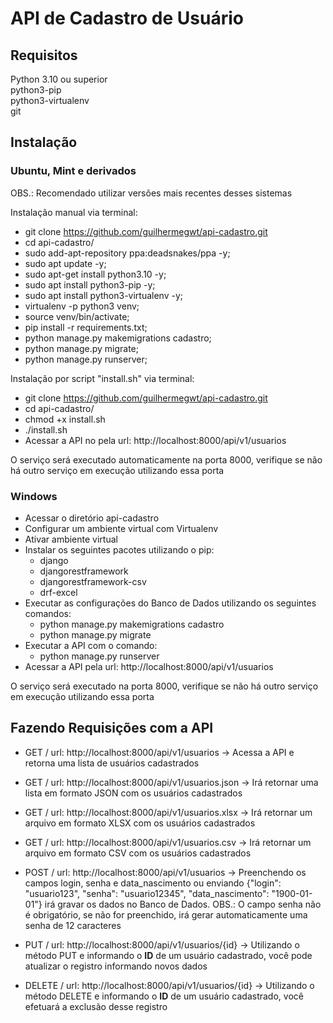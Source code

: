 # API de Cadastro de Usuário

## Requisitos

  Python 3.10 ou superior  
  python3-pip  
  python3-virtualenv  
  git  
  
## Instalação

### Ubuntu, Mint e derivados
OBS.: Recomendado utilizar versões mais recentes desses sistemas  

Instalação manual via terminal:

- git clone https://github.com/guilhermegwt/api-cadastro.git  
- cd api-cadastro/  
- sudo add-apt-repository ppa:deadsnakes/ppa -y;  
- sudo apt update -y;  
- sudo apt-get install python3.10 -y;  
- sudo apt install python3-pip -y;  
- sudo apt install python3-virtualenv -y;  
- virtualenv -p python3 venv;  
- source venv/bin/activate;  
- pip install -r requirements.txt;  
- python manage.py makemigrations cadastro;  
- python manage.py migrate;  
- python manage.py runserver;  

Instalação por script "install.sh" via terminal:

- git clone https://github.com/guilhermegwt/api-cadastro.git  
- cd api-cadastro/  
- chmod +x install.sh  
- ./install.sh  
- Acessar a API no pela url: http://localhost:8000/api/v1/usuarios  

O serviço será executado automaticamente na porta 8000, verifique se não há outro serviço em execução utilizando essa porta  

### Windows

- Acessar o diretório api-cadastro  
- Configurar um ambiente virtual com Virtualenv  
- Ativar ambiente virtual  
- Instalar os seguintes pacotes utilizando o pip:  
  - django  
  - djangorestframework  
  - djangorestframework-csv  
  - drf-excel  
- Executar as configurações do Banco de Dados utilizando os seguintes comandos:  
  - python manage.py makemigrations cadastro  
  - python manage.py migrate  
- Executar a API com o comando:  
  - python manage.py runserver  
- Acessar a API pela url: http://localhost:8000/api/v1/usuarios  

O serviço será executado na porta 8000, verifique se não há outro serviço em execução utilizando essa porta  

## Fazendo Requisições com a API

- GET / url: http://localhost:8000/api/v1/usuarios -> Acessa a API e retorna uma lista de usuários cadastrados  

- GET / url: http://localhost:8000/api/v1/usuarios.json -> Irá retornar uma lista em formato JSON com os usuários cadastrados  

- GET / url: http://localhost:8000/api/v1/usuarios.xlsx -> Irá retornar um arquivo em formato XLSX com os usuários cadastrados  

- GET / url: http://localhost:8000/api/v1/usuarios.csv -> Irá retornar um arquivo em formato CSV com os usuários cadastrados   

- POST / url: http://localhost:8000/api/v1/usuarios -> Preenchendo os campos login, senha e data_nascimento ou enviando {"login": "usuario123", "senha": "usuario12345", "data_nascimento": "1900-01-01"} irá gravar os dados no Banco de Dados. OBS.: O campo senha não é obrigatório, se não for preenchido, irá gerar automaticamente uma senha de 12 caracteres  

- PUT / url: http://localhost:8000/api/v1/usuarios/{id} -> Utilizando o método PUT e informando o **ID** de um usuário cadastrado, você pode atualizar o registro informando novos dados  

- DELETE / url: http://localhost:8000/api/v1/usuarios/{id} -> Utilizando o método DELETE e informando o **ID** de um usuário cadastrado, você efetuará a exclusão desse registro  

